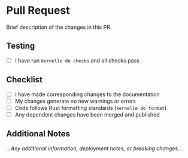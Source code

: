 # Pull Request

Brief description of the changes in this PR.

## Testing
- [ ] I have run `kernelle do checks` and all checks pass

## Checklist
- [ ] I have made corresponding changes to the documentation
- [ ] My changes generate no new warnings or errors
- [ ] Code follows Rust formatting standards (`kernelle do format`)
- [ ] Any dependent changes have been merged and published

## Additional Notes
*...Any additional information, deployment notes, or breaking changes...*

